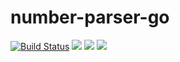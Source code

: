 # number-parser-go

[![Build Status](https://dev.azure.com/loopup/Cloud-Telephony/_apis/build/status%2Floopup.number-parser-go?branchName=main)](https://dev.azure.com/loopup/Cloud-Telephony/_build/latest?definitionId=300&branchName=main)
![](https://img.shields.io/github/v/tag/loopup/number-parser-go)
![](https://img.shields.io/azure-devops/coverage/loopup/number-parser-go/300)
![](https://img.shields.io/azure-devops/tests/loopup/number-parser-go/300)
